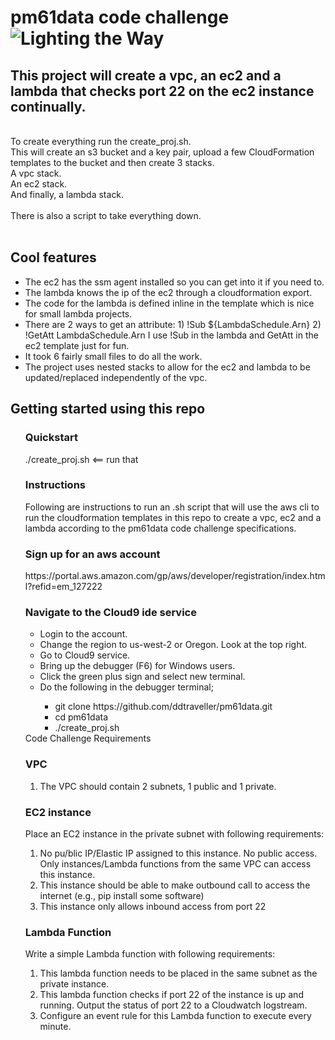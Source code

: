 <h1>pm61data code challenge
<img src="https://upload.wikimedia.org/wikipedia/commons/4/49/Creation_of_man_Prometheus_Berthelemy_Louvre_INV20043.jpg" alt="Lighting the Way" /></h1>
<h2>This project will create a vpc, an ec2 and a lambda that checks port 22 on the ec2 instance continually.</h2>
<br>
To create everything run the create_proj.sh.<br>
This will create an s3 bucket and a key pair, upload a few CloudFormation templates to the bucket and then create 3 stacks.<br>
A vpc stack.<br>
An ec2 stack.<br>
And finally, a lambda stack.<br>
<br>
There is also a script to take everything down.<br>
<br>

<h2>Cool features</h2>
<ul>
<li>The ec2 has the ssm agent installed so you can get into it if you need to.</li>
<li>The lambda knows the ip of the ec2 through a cloudformation export.</li>
<li>The code for the lambda is defined inline in the template which is nice for small lambda projects.</li>
<li>There are 2 ways to get an attribute: 1) !Sub ${LambdaSchedule.Arn} 2) !GetAtt LambdaSchedule.Arn I use !Sub in the lambda and GetAtt in the ec2 template just for fun.<br>
<li>It took 6 fairly small files to do all the work.</li>
<li>The project uses nested stacks to allow for the ec2 and lambda to be updated/replaced independently of the vpc.</li>
</ul>
<h2>Getting started using this repo</h2>
<ul> 
<h3>Quickstart</h3>
./create_proj.sh <== run that<br>
<h3>Instructions</h3>
Following are instructions to run an .sh script that will use the aws cli to run the cloudformation templates in this repo to create a vpc, ec2 and a lambda according to the pm61data code challenge specifications.
<h3>Sign up for an aws account</h3>
https://portal.aws.amazon.com/gp/aws/developer/registration/index.html?refid=em_127222

<h3>Navigate to the Cloud9 ide service</h3>
<ul>
<li>Login to the account.</li>
<li>Change the region to us-west-2 or Oregon. Look at the top right.</li>
<li>Go to Cloud9 service.</li>
<li>Bring up the debugger (F6) for Windows users.</li> 
<li>Click the green plus sign and select new terminal.</li>
<li>Do the following in the debugger terminal;</li>
<ul>
  <li>git clone https://github.com/ddtraveller/pm61data.git</li>
  <li>cd pm61data</li>
  <li>./create_proj.sh</li>
</ul></ul>
Code Challenge Requirements
<h3>VPC</h3>
<ol><li>The VPC should contain 2 subnets, 1 public and 1 private.</li></ol>
<h3>EC2 instance</h3>
Place an EC2 instance in the private subnet with following requirements:
<ol><li>No pu/blic IP/Elastic IP assigned to this instance. No public access. Only
instances/Lambda functions from the same VPC can access this instance.</li>
<li>This instance should be able to make outbound call to access the internet (e.g., pip
install some software)</li>
<li>This instance only allows inbound access from port 22</li></ol>
<h3>Lambda Function</h3>
Write a simple Lambda function with following requirements:
<ol><li>This lambda function needs to be placed in the same subnet as the private instance.</li>
<li>This lambda function checks if port 22 of the instance is up and running. Output the
status of port 22 to a Cloudwatch logstream.</li>
<li>Configure an event rule for this Lambda function to execute every minute.</li></ol></ol>
